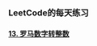 
### LeetCode的每天练习

####  [13. 罗马数字转整数](https://github.com/ning4256/leetcode/blob/master/code/13.%20%E7%BD%97%E9%A9%AC%E6%95%B0%E5%AD%97%E8%BD%AC%E6%95%B4%E6%95%B0.md)
